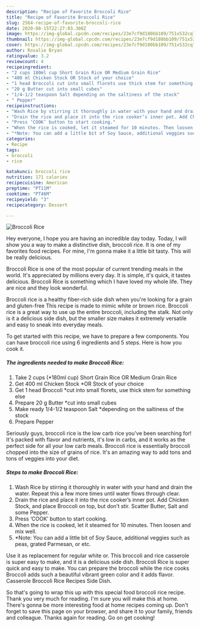 ```yaml
---
description: "Recipe of Favorite Broccoli Rice"
title: "Recipe of Favorite Broccoli Rice"
slug: 2564-recipe-of-favorite-broccoli-rice
date: 2020-08-15T22:27:03.308Z
image: https://img-global.cpcdn.com/recipes/23e7cf9d180bb109/751x532cq70/broccoli-rice-recipe-main-photo.jpg
thumbnail: https://img-global.cpcdn.com/recipes/23e7cf9d180bb109/751x532cq70/broccoli-rice-recipe-main-photo.jpg
cover: https://img-global.cpcdn.com/recipes/23e7cf9d180bb109/751x532cq70/broccoli-rice-recipe-main-photo.jpg
author: Rosalie Bryan
ratingvalue: 3.2
reviewcount: 4
recipeingredient:
- "2 cups 180ml cup Short Grain Rice OR Medium Grain Rice"
- "400 ml Chicken Stock OR Stock of your choice"
- "1 head Broccoli cut into small florets use thick stem for something else"
- "20 g Butter cut into small cubes"
- "1/4-1/2 teaspoon Salt depending on the saltiness of the stock"
- " Pepper"
recipeinstructions:
- "Wash Rice by stirring it thoroughly in water with your hand and drain the water. Repeat this a few more times until water flows through clear."
- "Drain the rice and place it into the rice cooker’s inner pot. Add Chicken Stock, and place Broccoli on top, but don’t stir. Scatter Butter, Salt and some Pepper."
- "Press ‘COOK’ button to start cooking."
- "When the rice is cooked, let it steamed for 10 minutes. Then loosen and mix well."
- "*Note: You can add a little bit of Soy Sauce, additional veggies such as peas, grated Parmesan, or etc."
categories:
- Recipe
tags:
- broccoli
- rice

katakunci: broccoli rice 
nutrition: 171 calories
recipecuisine: American
preptime: "PT11M"
cooktime: "PT46M"
recipeyield: "3"
recipecategory: Dessert

---
```



![Broccoli Rice](https://img-global.cpcdn.com/recipes/23e7cf9d180bb109/751x532cq70/broccoli-rice-recipe-main-photo.jpg)

Hey everyone, I hope you are having an incredible day today. Today, I will show you a way to make a distinctive dish, broccoli rice. It is one of my favorites food recipes. For mine, I'm gonna make it a little bit tasty. This will be really delicious.

Broccoli Rice is one of the most popular of current trending meals in the world. It's appreciated by millions every day. It is simple, it's quick, it tastes delicious. Broccoli Rice is something which I have loved my whole life. They are nice and they look wonderful.

Broccoli rice is a healthy fiber-rich side dish when you&#39;re looking for a grain and gluten-free This recipe is made to mimic white or brown rice. Broccoli rice is a great way to use up the entire broccoli, including the stalk. Not only is it a delicious side dish, but the smaller size makes it extremely versatile and easy to sneak into everyday meals.


To get started with this recipe, we have to prepare a few components. You can have broccoli rice using 6 ingredients and 5 steps. Here is how you cook it.

<!--inarticleads1-->

##### The ingredients needed to make Broccoli Rice:

1. Take 2 cups (*180ml cup) Short Grain Rice OR Medium Grain Rice
1. Get 400 ml Chicken Stock *OR Stock of your choice
1. Get 1 head Broccoli *cut into small florets, use thick stem for something else
1. Prepare 20 g Butter *cut into small cubes
1. Make ready 1/4-1/2 teaspoon Salt *depending on the saltiness of the stock
1. Prepare  Pepper


Seriously guys, broccoli rice is the low carb rice you&#39;ve been searching for! It&#39;s packed with flavor and nutrients, it&#39;s low in carbs, and it works as the perfect side for all your low carb meals. Broccoli rice is essentially broccoli chopped into the size of grains of rice. It&#39;s an amazing way to add tons and tons of veggies into your diet. 

<!--inarticleads2-->

##### Steps to make Broccoli Rice:

1. Wash Rice by stirring it thoroughly in water with your hand and drain the water. Repeat this a few more times until water flows through clear.
1. Drain the rice and place it into the rice cooker’s inner pot. Add Chicken Stock, and place Broccoli on top, but don’t stir. Scatter Butter, Salt and some Pepper.
1. Press ‘COOK’ button to start cooking.
1. When the rice is cooked, let it steamed for 10 minutes. Then loosen and mix well.
1. *Note: You can add a little bit of Soy Sauce, additional veggies such as peas, grated Parmesan, or etc.


Use it as replacement for regular white or. This broccoli and rice casserole is super easy to make, and it is a delicious side dish. Broccoli Rice is super quick and easy to make. You can prepare the broccoli while the rice cooks Broccoli adds such a beautiful vibrant green color and it adds flavor. Casserole Broccoli Rice Recipes Side Dish. 

So that's going to wrap this up with this special food broccoli rice recipe. Thank you very much for reading. I'm sure you will make this at home. There's gonna be more interesting food at home recipes coming up. Don't forget to save this page on your browser, and share it to your family, friends and colleague. Thanks again for reading. Go on get cooking!
